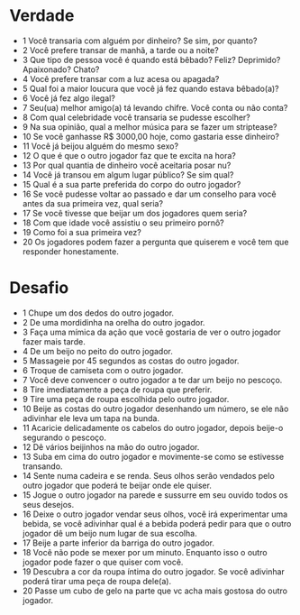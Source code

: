 # Verdade

- 1 Você transaria com alguém por dinheiro? Se sim, por quanto?
- 2 Você prefere transar de manhã, a tarde ou a noite?
- 3 Que tipo de pessoa você é quando está bêbado? Feliz? Deprimido? Apaixonado? Chato?
- 4 Você prefere transar com a luz acesa ou apagada?
- 5 Qual foi a maior loucura que você já fez quando estava bêbado(a)?
- 6 Você já fez algo ilegal?
- 7 Seu(ua) melhor amigo(a) tá levando chifre. Você conta ou não conta?
- 8 Com qual celebridade você transaria se pudesse escolher?
- 9 Na sua opinião, qual a melhor música para se fazer um striptease?
- 10 Se você ganhasse R$ 3000,00 hoje, como gastaria esse dinheiro?
- 11 Você já beijou alguém do mesmo sexo?
- 12 O que é que o outro jogador faz que te excita na hora?
- 13 Por qual quantia de dinheiro você aceitaria posar nu?
- 14 Você já transou em algum lugar público? Se sim qual?
- 15 Qual é a sua parte preferida do corpo do outro jogador?
- 16 Se você pudesse voltar ao passado e dar um conselho para você antes da sua primeira vez, qual seria?
- 17 Se você tivesse que beijar um dos jogadores quem seria?
- 18 Com que idade você assistiu o seu primeiro pornô?
- 19 Como foi a sua primeira vez?
- 20 Os jogadores podem fazer a pergunta que quiserem e você tem que responder honestamente.

# Desafio

- 1 Chupe um dos dedos do outro jogador.
- 2 De uma mordidinha na orelha do outro jogador.
- 3 Faça uma mímica da ação que você gostaria de ver o outro jogador fazer mais tarde.
- 4 De um beijo no peito do outro jogador.
- 5 Massageie por 45 segundos as costas do outro jogador.
- 6 Troque de camiseta com o outro jogador.
- 7 Você deve convencer o outro jogador a te dar um beijo no pescoço.
- 8 Tire imediatamente a peça de roupa que preferir.
- 9 Tire uma peça de roupa escolhida pelo outro jogador.
- 10 Beije as costas do outro jogador desenhando um número, se ele não adivinhar ele leva um tapa na bunda.
- 11 Acaricie delicadamente os cabelos do outro jogador, depois beije-o segurando o pescoço.
- 12 Dê vários beijinhos na mão do outro jogador.
- 13 Suba em cima do outro jogador e movimente-se como se estivesse transando.
- 14 Sente numa cadeira e se renda. Seus olhos serão vendados pelo outro jogador que poderá te beijar onde ele quiser.
- 15 Jogue o outro jogador na parede e sussurre em seu ouvido todos os seus desejos.
- 16 Deixe o outro jogador vendar seus olhos, você irá experimentar uma bebida, se você adivinhar qual é a bebida poderá pedir para que o outro jogador dê um beijo num lugar de sua escolha.
- 17 Beije a parte inferior da barriga do outro jogador.
- 18 Você não pode se mexer por um minuto. Enquanto isso o outro jogador pode fazer o que quiser com você.
- 19 Descubra a cor da roupa íntima do outro jogador. Se você adivinhar poderá tirar uma peça de roupa dele(a).
- 20 Passe um cubo de gelo na parte que vc acha mais gostosa do outro jogador.